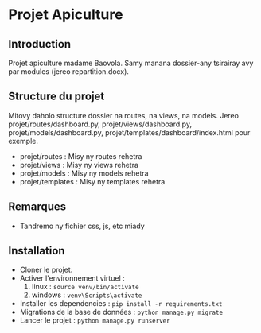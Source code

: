 # Projet Apiculture

## Introduction

Projet apiculture madame Baovola. Samy manana dossier-any tsirairay avy par modules (jereo repartition.docx).

## Structure du projet

Mitovy daholo structure dossier na routes, na views, na models.
Jereo projet/routes/dashboard.py, projet/views/dashboard.py, projet/models/dashboard.py, projet/templates/dashboard/index.html pour exemple.

- projet/routes : Misy ny routes rehetra
- projet/views : Misy ny views rehetra
- projet/models : Misy ny models rehetra
- projet/templates : Misy ny templates rehetra

## Remarques

- Tandremo ny fichier css, js, etc miady

## Installation

- Cloner le projet.
- Activer l'environnement virtuel :
  1) linux : `source venv/bin/activate`
  2) windows : `venv\Scripts\activate`
- Installer les dependencies : `pip install -r requirements.txt`
- Migrations de la base de données : `python manage.py migrate`
- Lancer le projet : `python manage.py runserver`
